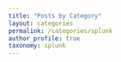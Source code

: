 ```yaml
---
title: "Posts by Category"
layout: categories
permalink: /categories/splunk
author_profile: true
taxonomy: splunk
---
```

